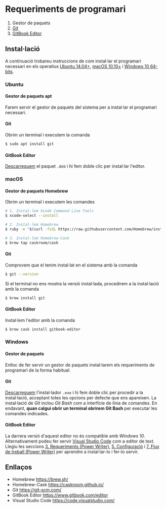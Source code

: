 # Requeriments de programari

1. Gestor de paquets
2. [Git](https://git-scm.com/)
3. [GitBook Editor](https://www.gitbook.com/editor)

## Instal·lació

A continuació trobareu instruccions de com instal·lar el programari necessari
en els operatius [Ubuntu 14.04+](#ubuntu), [macOS 10.10+](#macos) i [Windows 10 64-bits](#windows).

### Ubuntu

#### Gestor de paquets apt
Farem servir el gestor de paquets del sistema per a instal·lar el programari necessari.

#### Git
Obrim un terminal i executem la comanda

```bash
$ sudo apt install git
```

#### GitBook Editor
[Descarreguem](https://www.gitbook.com/editor/linux-64-bit/download) el paquet `.deb` i hi fem doble clic per instal·lar l'editor.

### macOS

#### Gestor de paquets Homebrew
Obrim un terminal i executem les comandes

```bash
# 1. Instal·lem Xcode Command Line Tools
$ xcode-select --install

# 2. Instal·lem Homebrew
$ ruby -e "$(curl -fsSL https://raw.githubusercontent.com/Homebrew/install/master/install)"

# 3. Instal·lem Homebrew-Cask
$ brew tap caskroom/cask
```

#### Git
Comprovem que el tenim instal·lat en el sistema amb la comanda

```bash
$ git --version
```

Si el terminal no ens mostra la versió instal·lada, procedirem a la instal·lació amb la comanda

```bash
$ brew install git
```

#### GitBook Editor
Instal·lem l'editor amb la comanda

```bash
$ brew cask install gitbook-editor
```

### Windows

#### Gestor de paquets
Enlloc de fer servir un gestor de paquets instal·larem els requeriments de programari de la forma habitual.

#### Git
[Descarreguem](https://git-scm.com/download/win) l'instal·lador `.exe` i hi fem doble clic per procedir a la instal·lació,
acceptant totes les opcions per defecte que ens apareixen. La instal·lació de *Git* inclou *Git Bash* com a interfície de línia de comandes.
En endavant, **quan calgui obrir un terminal obrirem Git Bash** per executar les comandes indicades.

#### GitBook Editor
La darrera versió d'aquest editor no és compatible amb *Windows 10*.
Alternativament podeu fer servir [Visual Studio Code](https://code.visualstudio.com/) com a editor de text.
Llegiu les seccions [3. Requeriments (Power Writer)](requeriments-power-writer.md), [5. Configuració](configuracio.md)
i [7. Flux de treball (Power Writer)](flux-power-writer.md) per aprendre a instal·lar-lo i fer-lo servir.


## Enllaços

- Homebrew https://brew.sh/
- Homebrew-Cask https://caskroom.github.io/
- Git https://git-scm.com/
- GitBook Editor https://www.gitbook.com/editor
- Visual Studio Code https://code.visualstudio.com/